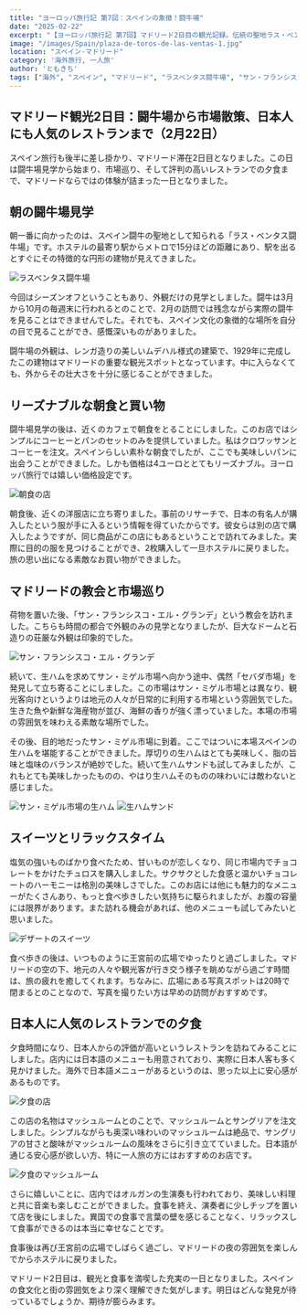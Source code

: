```yaml
---
title: "ヨーロッパ旅行記 第7回：スペインの象徴！闘牛場"
date: "2025-02-22"
excerpt: "【ヨーロッパ旅行記 第7回】マドリード2日目の観光記録。伝統の聖地ラス・ベンタス闘牛場の外観見学から始まり、リーズナブルな朝食とショッピング体験。地元民向けのメルカド市場で海鮮の香りに触れた後、観光客に人気のサン・ミゲル市場で極上の生ハムとチョコチュロスを堪能。夕食は日本語メニューもある安心のレストランでマッシュルームとサングリアを味わい、オルガン生演奏も楽しんだ一日。王宮前の広場での休憩時間を含め、食と文化を満喫したマドリード探索記。"
image: "/images/Spain/plaza-de-toros-de-las-ventas-1.jpg"
location: "スペイン-マドリード"
category: '海外旅行, 一人旅'
author: 'ともきち'
tags: ["海外", "スペイン", "マドリード", "ラスベンタス闘牛場", "サン・フランシスコ・エル・グランデ"]
---
```


## マドリード観光2日目：闘牛場から市場散策、日本人にも人気のレストランまで（2月22日）

スペイン旅行も後半に差し掛かり、マドリード滞在2日目となりました。この日は闘牛場見学から始まり、市場巡り、そして評判の高いレストランでの夕食まで、マドリードならではの体験が詰まった一日となりました。

## 朝の闘牛場見学

朝一番に向かったのは、スペイン闘牛の聖地として知られる「ラス・ベンタス闘牛場」です。ホステルの最寄り駅からメトロで15分ほどの距離にあり、駅を出るとすぐにその特徴的な円形の建物が見えてきました。

![ラスベンタス闘牛場](/images/Spain/plaza-de-toros-de-las-ventas-1.jpg)

今回はシーズンオフということもあり、外観だけの見学としました。闘牛は3月から10月の毎週末に行われるとのことで、2月の訪問では残念ながら実際の闘牛を見ることはできませんでした。それでも、スペイン文化の象徴的な場所を自分の目で見ることができ、感慨深いものがありました。

闘牛場の外観は、レンガ造りの美しいムデハル様式の建築で、1929年に完成したこの建物はマドリードの重要な観光スポットとなっています。中に入らなくても、外からその壮大さを十分に感じることができました。

## リーズナブルな朝食と買い物

闘牛場見学の後は、近くのカフェで朝食をとることにしました。このお店ではシンプルにコーヒーとパンのセットのみを提供していました。私はクロワッサンとコーヒーを注文。スペインらしい素朴な朝食でしたが、ここでも美味しいパンに出会うことができました。しかも価格は4ユーロととてもリーズナブル。ヨーロッパ旅行では嬉しい価格設定です。

![朝食の店](/images/Spain/los-timbales.jpg)

朝食後、近くの洋服店に立ち寄りました。事前のリサーチで、日本の有名人が購入したという服が手に入るという情報を得ていたからです。彼女らは別の店で購入したようですが、同じ商品がこの店にもあるということで訪れてみました。実際に目的の服を見つけることができ、2枚購入して一旦ホステルに戻りました。旅の思い出になる素敵なお買い物ができました。

## マドリードの教会と市場巡り

荷物を置いた後、「サン・フランシスコ・エル・グランデ」という教会を訪れました。こちらも時間の都合で外観のみの見学となりましたが、巨大なドームと石造りの荘厳な外観は印象的でした。

![サン・フランシスコ・エル・グランデ](/images/Spain/real-basilica-de-san-francisco-el-grande.jpg)

続いて、生ハムを求めてサン・ミゲル市場へ向かう途中、偶然「セバダ市場」を発見して立ち寄ることにしました。この市場はサン・ミゲル市場とは異なり、観光客向けというよりは地元の人々が日常的に利用する市場という雰囲気でした。生きた魚や新鮮な海産物が並び、海鮮の香りが強く漂っていました。本場の市場の雰囲気を味わえる素敵な場所でした。

その後、目的地だったサン・ミゲル市場に到着。ここではついに本場スペインの生ハムを堪能することができました。厚切りの生ハムはとても美味しく、脂の旨味と塩味のバランスが絶妙でした。続いて生ハムサンドも試してみましたが、これもとても美味しかったものの、やはり生ハムそのものの味わいには敵わないと感じました。

![サン・ミゲル市場の生ハム](/images/Spain/jamon.jpg)
![生ハムサンド](/images/Spain/jamon2.jpg)

## スイーツとリラックスタイム

塩気の強いものばかり食べたため、甘いものが恋しくなり、同じ市場内でチョコレートをかけたチュロスを購入しました。サクサクとした食感と温かいチョコレートのハーモニーは格別の美味しさでした。このお店には他にも魅力的なメニューがたくさんあり、もっと食べ歩きしたい気持ちに駆られましたが、お腹の容量には限界があります。また訪れる機会があれば、他のメニューも試してみたいと思いました。

![デザートのスイーツ](/images/Spain/coconut.jpg)

食べ歩きの後は、いつものように王宮前の広場でゆったりと過ごしました。マドリードの空の下、地元の人々や観光客が行き交う様子を眺めながら過ごす時間は、旅の疲れを癒してくれます。ちなみに、広場にある写真スポットは20時で閉まるとのことなので、写真を撮りたい方は早めの訪問がおすすめです。

## 日本人に人気のレストランでの夕食

夕食時間になり、日本人からの評価が高いというレストランを訪ねてみることにしました。店内には日本語のメニューも用意されており、実際に日本人客も多く見かけました。海外で日本語メニューがあるというのは、思った以上に安心感があるものです。

![夕食の店](/images/Spain/meson-del-champignon.jpg)

この店の名物はマッシュルームとのことで、マッシュルームとサングリアを注文しました。シンプルながらも奥深い味わいのマッシュルームは絶品で、サングリアの甘さと酸味がマッシュルームの風味をさらに引き立てていました。日本語が通じる安心感が欲しい方、特に一人旅の方にはおすすめのお店です。

![夕食のマッシュルーム](/images/Spain/mashroom.jpg)

さらに嬉しいことに、店内ではオルガンの生演奏も行われており、美味しい料理と共に音楽も楽しむことができました。食事を終え、演奏者に少しチップを置いて店を後にしました。異国での食事で言葉の壁を感じることなく、リラックスして食事ができるのは本当に幸せなことです。

食事後は再び王宮前の広場でしばらく過ごし、マドリードの夜の雰囲気を楽しんでからホステルに戻りました。

マドリード2日目は、観光と食事を満喫した充実の一日となりました。スペインの食文化と街の雰囲気をより深く理解できた気がします。明日はどんな発見が待っているでしょうか、期待が膨らみます。
